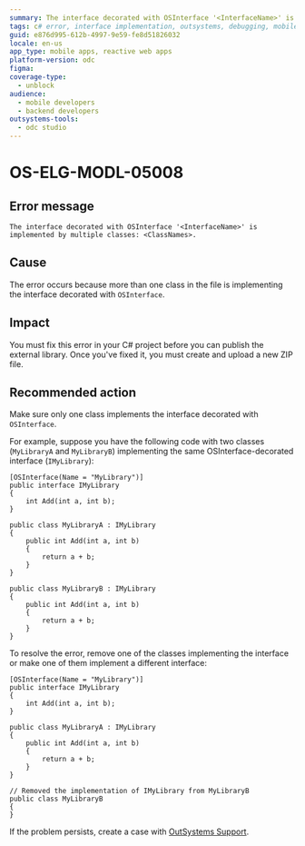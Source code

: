 ```yaml
---
summary: The interface decorated with OSInterface '<InterfaceName>' is implemented by multiple classes <ClassNames>.
tags: c# error, interface implementation, outsystems, debugging, mobile development
guid: e876d995-612b-4997-9e59-fe8d51826032
locale: en-us
app_type: mobile apps, reactive web apps
platform-version: odc
figma:
coverage-type:
  - unblock
audience:
  - mobile developers
  - backend developers
outsystems-tools:
  - odc studio
---
```

# OS-ELG-MODL-05008

## Error message

`The interface decorated with OSInterface '<InterfaceName>' is implemented by multiple classes: <ClassNames>.`

## Cause

The error occurs because more than one class in the file is implementing the interface decorated with `OSInterface`.

## Impact

You must fix this error in your C# project before you can publish the external library. Once you've fixed it, you must create and upload a new ZIP file.

## Recommended action

Make sure only one class implements the interface decorated with `OSInterface`. 

For example, suppose you have the following code with two classes (`MyLibraryA` and `MyLibraryB`) implementing the same OSInterface-decorated interface (`IMyLibrary`):

    [OSInterface(Name = "MyLibrary")]
    public interface IMyLibrary
    {
        int Add(int a, int b);
    }

    public class MyLibraryA : IMyLibrary
    {
        public int Add(int a, int b)
        {
            return a + b;
        }
    }

    public class MyLibraryB : IMyLibrary
    {
        public int Add(int a, int b)
        {
            return a + b;
        }
    }

To resolve the error, remove one of the classes implementing the interface or make one of them implement a different interface:

    [OSInterface(Name = "MyLibrary")]
    public interface IMyLibrary
    {
        int Add(int a, int b);
    }

    public class MyLibraryA : IMyLibrary
    {
        public int Add(int a, int b)
        {
            return a + b;
        }
    }

    // Removed the implementation of IMyLibrary from MyLibraryB
    public class MyLibraryB
    {
    }

If the problem persists, create a case with [OutSystems Support](https://www.outsystems.com/support/portal/open-support-case?ErrorCode=OS-ELG-MODL-05008).
